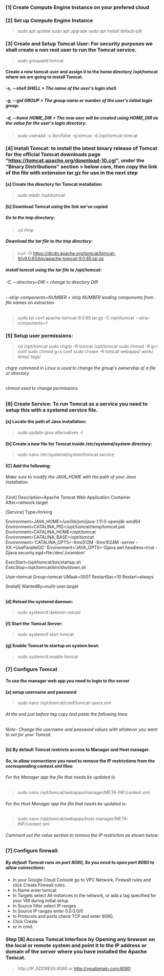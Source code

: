 ### [1] Create Compute Engine Instance on your prefered cloud

### [2] Set up Compute Engine Instance

> sudo apt update
> sudo apt upgrade
> sudo apt install default-jdk

### [3] Create and Setup Tomcat User: For security purposes we shall create a non root user to run the Tomcat service.

> sudo groupadd tomcat

#### Create a new tomcat user and assign it to the home directory /opt/tomcat where we are going to install Tomcat.

##### -s, --shell SHELL > The name of the user's login shell.

##### -g, --gid GROUP > The group name or number of the user's initial login group.

##### -d, --home HOME_DIR > The new user will be created using HOME_DIR as the value for the user's login directory.

> sudo useradd -s /bin/false -g tomcat -d /opt/tomcat tomcat

### [4] Install Tomcat: to install the latest binary release of Tomcat for the official Tomcat downloads page "https://tomcat.apache.org/download-10.cgi", under the "Binary Distributions" section > below core, then copy the link of the file with extension tar.gz for use in the next step

#### [a] Create the directory for Tomcat installation

> sudo mkdir /opt/tomcat

#### [b] Download Tomcat using the link we've copied

##### Go to the tmp directory:

> cd /tmp

##### Download the tar file to the tmp directory:

> curl -O https://dlcdn.apache.org/tomcat/tomcat-9/v9.0.65/bin/apache-tomcat-9.0.65.tar.gz

##### install tomcat using the tar file to /opt/tomcat:

###### -C, --directory=DIR > change to directory DIR

###### --strip-components=NUMBER > strip NUMBER leading components from file names on extraction

> sudo tar xzvf apache-tomcat-9.0.65.tar.gz -C /opt/tomcat --strip-components=1

### [5] Setup user permissions:

> cd /opt/tomcat
> sudo chgrp -R tomcat /opt/tomcat
> sudo chmod -R g+r conf
> sudo chmod g+x conf
> sudo chown -R tomcat webapps/ work/ temp/ logs/

###### chgrp command in Linux is used to change the group's ownership of a file or directory

###### chmod used to change permissions

### [6] Create Service: To run Tomcat as a service you need to setup this with a systemd service file.

#### [a] Locate the path of Java installation:

> sudo update-java-alternatives -l

#### [b] Create a new file for Tomcat inside /etc/systemd/system directory:

> sudo nano /etc/systemd/system/tomcat.service

#### [C] Add the following:

###### Make sure to modify the JAVA_HOME with the path of your Java installation.

######

[Unit]
Description=Apache Tomcat Web Application Container
After=network.target

[Service]
Type=forking

Environment=JAVA_HOME=/usr/lib/jvm/java-1.11.0-openjdk-amd64
Environment=CATALINA_PID=/opt/tomcat/temp/tomcat.pid
Environment=CATALINA_HOME=/opt/tomcat
Environment=CATALINA_BASE=/opt/tomcat
Environment='CATALINA_OPTS=-Xms512M -Xmx1024M -server -XX:+UseParallelGC'
Environment='JAVA_OPTS=-Djava.awt.headless=true -Djava.security.egd=file:/dev/./urandom'

ExecStart=/opt/tomcat/bin/startup.sh
ExecStop=/opt/tomcat/bin/shutdown.sh

User=tomcat
Group=tomcat
UMask=0007
RestartSec=10
Restart=always

[Install]
WantedBy=multi-user.target

######

#### [d] Reload the systemd daemon:

> sudo systemctl daemon-reload

#### [f] Start the Tomcat Server:

> sudo systemctl start tomcat

#### [g] Enable Tomcat to startup on system boot:

> sudo systemctl enable tomcat

### [7] Configure Tomcat

#### To use the manager web app you need to login to the server

#### [a] setup username and password

> sudo nano /opt/tomcat/conf/tomcat-users.xml

###### At the end just before </tomcat-users> tag copy and paste the following lines:

<role rolename="admin"/>
<role rolename="admin-gui"/>
<role rolename="manager"/>
<role rolename="manager-gui"/>

<user username="h2s" password="pwd" roles="admin,admin-gui,manager,manager-gui"/>

###### Note– Change the username and password values with whatever you want to set for your Tomcat.

#### [b] By default Tomcat restricts access to Manager and Host manager.

#### So, to allow connections you need to remove the IP restrictions from the corresponding context.xml files:

###### For the Manager app the file that needs be updated is:

> sudo nano /opt/tomcat/webapps/manager/META-INF/context.xml

###### For the Host Manager app the file that needs be updated is:

> sudo nano /opt/tomcat/webapps/host-manager/META-INF/context.xml

###### Comment out the value section to remove the IP restriction as shown below:

> <Context antiResourceLocking="false" privileged="true" >

  <!--<Valve className="org.apache.catalina.valves.RemoteAddrValve"
         allow="127\.\d+\.\d+\.\d+|::1|0:0:0:0:0:0:0:1" />-->
</Context>

### [7] Configure firewall:

##### By default Tomcat runs on port 8080, So you need to open port 8080 to allow connections:

- In your Google Cloud Console go to VPC Network, Firewall rules and click Create Firewall rules.
- In Name enter tomcat
- In Targets select All instances in the network, or add a tag specified for your VM during initial setup.
- In Source filter select IP ranges
- In Source IP ranges enter 0.0.0.0/0
- In Protocols and ports check TCP and enter 8080.
- Click Create
- or in cmd:

### Step [8] Access Tomcat Interface by Opening any browser on the local or remote system and point it to the IP address or domain of the server where you have installed the Apache Tomcat.

> http://IP_ADDRESS:8080
> or
> http://youdomain.com:8080
